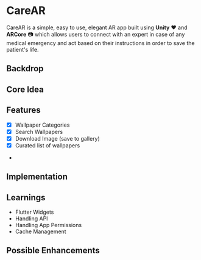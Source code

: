 # CareAR

CareAR is a simple, easy to use, elegant AR app built using **Unity** :heart: and **ARCore** :camera: which allows users to connect with an expert in case of any medical emergency and act based on their instructions in order to save the patient's life.

## Backdrop

## Core Idea

## Features

- [x] Wallpaper Categories
- [x] Search Wallpapers
- [x] Download Image (save to gallery)
- [x] Curated list of wallpapers
- 
## Implementation

## Learnings

- Flutter Widgets
- Handling API
- Handling App Permissions
- Cache Management

## Possible Enhancements
